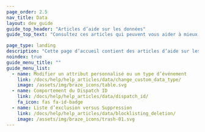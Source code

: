 ```yaml
---
page_order: 2.5
nav_title: Data
layout: dev_guide
guide_top_header: "Articles d’aide sur les données"
guide_top_text: "Consultez ces articles qui peuvent vous aider à mieux comprendre les nuances de données dans Braze. <br><br> Pour plus d’informations générales sur ce qui a trait aux données, consultez nos articles de la section <a href='/docs/user_guide/data_and_analytics/'>Données et analyses</a> !"

page_type: landing
description: "Cette page d’accueil contient des articles d’aide sur les données dans Braze."
noindex: true
guide_menu_title: ""
guide_menu_list:
  - name: Modifier un attribut personnalisé ou un type d’événement
    link: /docs/help/help_articles/data/change_custom_data_type/
    image: /assets/img/braze_icons/table.svg
  - name: Comportement du Dispatch ID
    link: /docs/help/help_articles/data/dispatch_id/
    fa_icon: fas fa-id-badge
  - name: Liste d’exclusion versus Suppression
    link: /docs/help/help_articles/data/blocklisting_deletion/
    image: /assets/img/braze_icons/trash-01.svg
---
```

